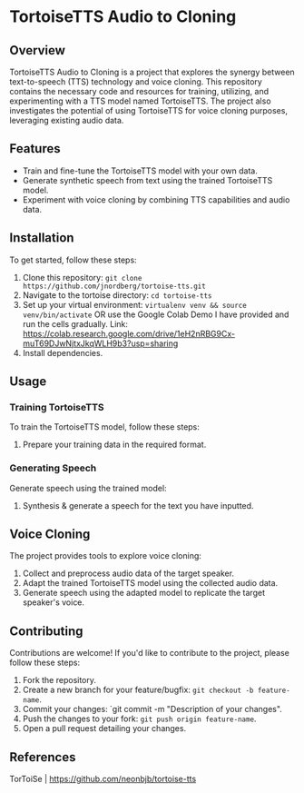 # TortoiseTTS Audio to Cloning
## Overview

TortoiseTTS Audio to Cloning is a project that explores the synergy between text-to-speech (TTS) technology and voice cloning. This repository contains the necessary code and resources for training, utilizing, and experimenting with a TTS model named TortoiseTTS. The project also investigates the potential of using TortoiseTTS for voice cloning purposes, leveraging existing audio data.

## Features

- Train and fine-tune the TortoiseTTS model with your own data.
- Generate synthetic speech from text using the trained TortoiseTTS model.
- Experiment with voice cloning by combining TTS capabilities and audio data.

## Installation

To get started, follow these steps:

1. Clone this repository: `git clone https://github.com/jnordberg/tortoise-tts.git`
2. Navigate to the tortoise directory: `cd tortoise-tts`
3. Set up your virtual environment: `virtualenv venv && source venv/bin/activate` OR use the Google Colab Demo I have provided and run the cells gradually.  Link: https://colab.research.google.com/drive/1eH2nRBG9Cx-muT69DJwNjtxJkqWLH9b3?usp=sharing
4. Install dependencies.

## Usage

### Training TortoiseTTS

To train the TortoiseTTS model, follow these steps:

1. Prepare your training data in the required format.


### Generating Speech

Generate speech using the trained model:

1. Synthesis  & generate a speech for the text you have inputted.

## Voice Cloning

The project provides tools to explore voice cloning:

1. Collect and preprocess audio data of the target speaker.
2. Adapt the trained TortoiseTTS model using the collected audio data.
3. Generate speech using the adapted model to replicate the target speaker's voice.

## Contributing

Contributions are welcome! If you'd like to contribute to the project, please follow these steps:

1. Fork the repository.
2. Create a new branch for your feature/bugfix: `git checkout -b feature-name`.
3. Commit your changes: `git commit -m "Description of your changes".
4. Push the changes to your fork: `git push origin feature-name`.
5. Open a pull request detailing your changes.

## References
TorToiSe | https://github.com/neonbjb/tortoise-tts

